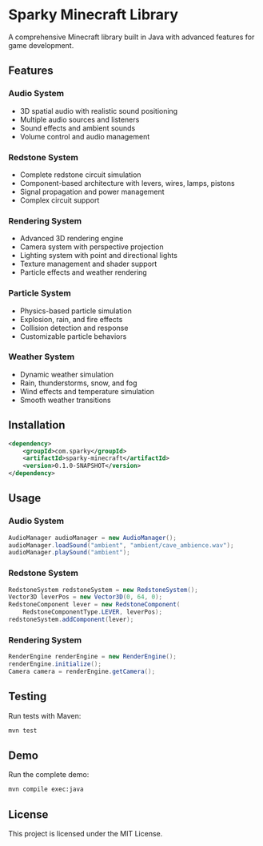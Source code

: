 # Sparky Minecraft Library

A comprehensive Minecraft library built in Java with advanced features for game development.

## Features

### Audio System
- 3D spatial audio with realistic sound positioning
- Multiple audio sources and listeners
- Sound effects and ambient sounds
- Volume control and audio management

### Redstone System
- Complete redstone circuit simulation
- Component-based architecture with levers, wires, lamps, pistons
- Signal propagation and power management
- Complex circuit support

### Rendering System
- Advanced 3D rendering engine
- Camera system with perspective projection
- Lighting system with point and directional lights
- Texture management and shader support
- Particle effects and weather rendering

### Particle System
- Physics-based particle simulation
- Explosion, rain, and fire effects
- Collision detection and response
- Customizable particle behaviors

### Weather System
- Dynamic weather simulation
- Rain, thunderstorms, snow, and fog
- Wind effects and temperature simulation
- Smooth weather transitions

## Installation

```xml
<dependency>
    <groupId>com.sparky</groupId>
    <artifactId>sparky-minecraft</artifactId>
    <version>0.1.0-SNAPSHOT</version>
</dependency>
```

## Usage

### Audio System
```java
AudioManager audioManager = new AudioManager();
audioManager.loadSound("ambient", "ambient/cave_ambience.wav");
audioManager.playSound("ambient");
```

### Redstone System
```java
RedstoneSystem redstoneSystem = new RedstoneSystem();
Vector3D leverPos = new Vector3D(0, 64, 0);
RedstoneComponent lever = new RedstoneComponent(
    RedstoneComponentType.LEVER, leverPos);
redstoneSystem.addComponent(lever);
```

### Rendering System
```java
RenderEngine renderEngine = new RenderEngine();
renderEngine.initialize();
Camera camera = renderEngine.getCamera();
```

## Testing

Run tests with Maven:
```bash
mvn test
```

## Demo

Run the complete demo:
```bash
mvn compile exec:java
```

## License

This project is licensed under the MIT License.